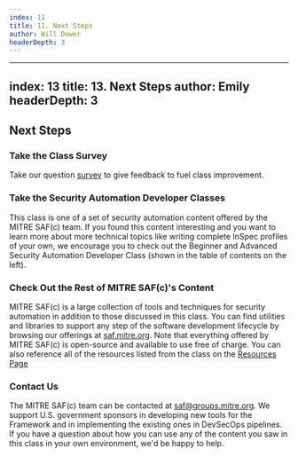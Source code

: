 ```yaml
---
index: 11
title: 11. Next Steps
author: Will Dower
headerDepth: 3
---
```

---
index: 13
title: 13. Next Steps
author: Emily
headerDepth: 3
---

## Next Steps

### Take the Class Survey
Take our question [survey](TODO) to give feedback to fuel class improvement.

### Take the Security Automation Developer Classes
This class is one of a set of security automation content offered by the MITRE SAF(c) team. If you found this content interesting and you want to learn more about more technical topics like writing complete InSpec profiles of your own, we encourage you to check out the Beginner and Advanced Security Automation Developer Class (shown in the table of contents on the left).

### Check Out the Rest of MITRE SAF(c)'s Content
MITRE SAF(c) is a large collection of tools and techniques for security automation in addition to those discussed in this class. You can find utilities and libraries to support any step of the software development lifecycle by browsing our offerings at [saf.mitre.org](https://saf.mitre.org). Note that everything offered by MITRE SAF(c) is open-source and available to use free of charge. You can also reference all of the resources listed from the class on the [Resources Page](../../resources/README.md)

### Contact Us
The MITRE SAF(c) team can be contacted at [saf@groups.mitre.org](mailto:saf@groups.mitre.org). We support U.S. government sponsors in developing new tools for the Framework and in implementing the existing ones in DevSecOps pipelines. If you have a question about how you can use any of the content you saw in this class in your own environment, we'd be happy to help.

